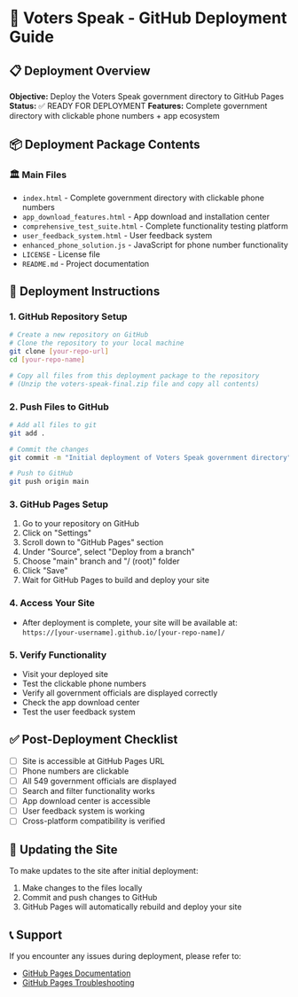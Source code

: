 # 🚀 Voters Speak - GitHub Deployment Guide

## 📋 Deployment Overview

**Objective:** Deploy the Voters Speak government directory to GitHub Pages
**Status:** ✅ READY FOR DEPLOYMENT
**Features:** Complete government directory with clickable phone numbers + app ecosystem

## 📦 Deployment Package Contents

### 🏛️ Main Files
- `index.html` - Complete government directory with clickable phone numbers
- `app_download_features.html` - App download and installation center
- `comprehensive_test_suite.html` - Complete functionality testing platform
- `user_feedback_system.html` - User feedback system
- `enhanced_phone_solution.js` - JavaScript for phone number functionality
- `LICENSE` - License file
- `README.md` - Project documentation

## 🚀 Deployment Instructions

### 1. GitHub Repository Setup
```bash
# Create a new repository on GitHub
# Clone the repository to your local machine
git clone [your-repo-url]
cd [your-repo-name]

# Copy all files from this deployment package to the repository
# (Unzip the voters-speak-final.zip file and copy all contents)
```

### 2. Push Files to GitHub
```bash
# Add all files to git
git add .

# Commit the changes
git commit -m "Initial deployment of Voters Speak government directory"

# Push to GitHub
git push origin main
```

### 3. GitHub Pages Setup
1. Go to your repository on GitHub
2. Click on "Settings"
3. Scroll down to "GitHub Pages" section
4. Under "Source", select "Deploy from a branch"
5. Choose "main" branch and "/ (root)" folder
6. Click "Save"
7. Wait for GitHub Pages to build and deploy your site

### 4. Access Your Site
- After deployment is complete, your site will be available at:
  `https://[your-username].github.io/[your-repo-name]/`

### 5. Verify Functionality
- Visit your deployed site
- Test the clickable phone numbers
- Verify all government officials are displayed correctly
- Check the app download center
- Test the user feedback system

## ✅ Post-Deployment Checklist

- [ ] Site is accessible at GitHub Pages URL
- [ ] Phone numbers are clickable
- [ ] All 549 government officials are displayed
- [ ] Search and filter functionality works
- [ ] App download center is accessible
- [ ] User feedback system is working
- [ ] Cross-platform compatibility is verified

## 🔄 Updating the Site

To make updates to the site after initial deployment:

1. Make changes to the files locally
2. Commit and push changes to GitHub
3. GitHub Pages will automatically rebuild and deploy your site

## 📞 Support

If you encounter any issues during deployment, please refer to:
- [GitHub Pages Documentation](https://docs.github.com/en/pages)
- [GitHub Pages Troubleshooting](https://docs.github.com/en/pages/getting-started-with-github-pages/troubleshooting-github-pages-sites)